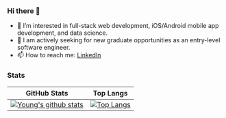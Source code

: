 ### Hi there 👋

- 🌱 I’m interested in full-stack web development, iOS/Android mobile app development, and data science.
- 🤔 I am actively seeking for new graduate opportunities as an entry-level software engineer.
- 📫 How to reach me: [LinkedIn](https://www.linkedin.com/in/yang-li-bab9191b7/)
  
### Stats

GitHub Stats               |  Top Langs
:-------------------------:|:-------------------------:
[![Young's github stats](https://github-readme-stats.vercel.app/api?username=YoungAndY2m&show_icon=true&theme=light)](https://github.com/YoungAndY2m) |  [![Top Langs](https://github-readme-stats.vercel.app/api/top-langs/?username=YoungAndY2m&layout=compact&theme=light)](https://github.com/anuraghazra/github-readme-stats)

<!--
**YoungAndY2m/YoungAndY2m** is a ✨ _special_ ✨ repository because its `README.md` (this file) appears on your GitHub profile.

Here are some ideas to get you started:

- 🔭 I’m currently working on ...
- 🌱 I’m currently learning ...
- 👯 I’m looking to collaborate on ...
- 🤔 I’m looking for help with ...
- 💬 Ask me about ...
- 📫 How to reach me: ...
- 😄 Pronouns: ...
- ⚡ Fun fact: ...
-->
